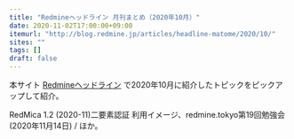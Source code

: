 ```yaml
---
title: "Redmineヘッドライン 月刊まとめ（2020年10月）"
date: 2020-11-02T17:00:00+09:00
itemurl: "http://blog.redmine.jp/articles/headline-matome/2020/10/"
sites: ""
tags: []
draft: false
---
```


本サイト [Redmineヘッドライン](https://headline.redmine.jp/) で2020年10月に紹介したトピックをピックアップして紹介。

RedMica 1.2 (2020-11)二要素認証 利用イメージ、redmine.tokyo第19回勉強会 (2020年11月14日) / ほか。


